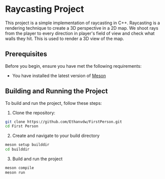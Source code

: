 # Raycasting Project

This project is a simple implementation of raycasting in C++. Raycasting is a rendering technique to create a 3D perspective in a 2D map. We shoot rays from the player to every direction in player's field of view and check what walls they hit. This is used to render a 3D view of the map.

## Prerequisites

Before you begin, ensure you have met the following requirements:

- You have installed the latest version of [Meson](https://mesonbuild.com/Getting-meson.html)

## Building and Running the Project

To build and run the project, follow these steps:

1. Clone the repository:
```bash
git clone https://github.com/Ethanvdw/FirstPerson.git
cd First Person
```

2. Create and navigate to your build directory
```bash
meson setup builddir
cd builddir
```

3. Build and run the project
```bash
meson compile
meson run
```
